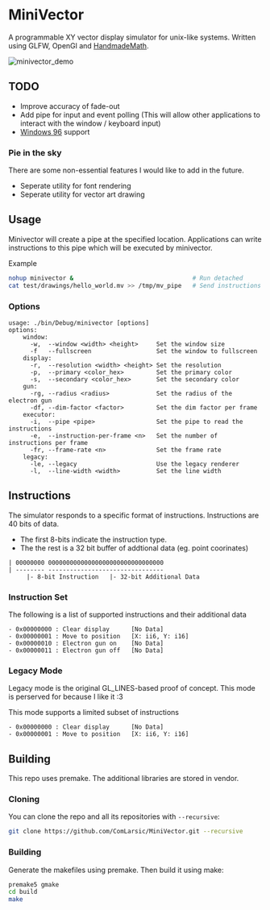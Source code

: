 # MiniVector

A programmable XY vector display simulator for unix-like systems.
Written using GLFW, OpenGl and [HandmadeMath](https://github.com/HandmadeMath/HandmadeMath).

![minivector_demo](docs/radar.gif)

## TODO

- Improve accuracy of fade-out
- Add pipe for input and event polling (This will allow other applications to interact with the window / keyboard input)
- [Windows 96](https://windows96.net/) support

### Pie in the sky

There are some non-essential features I would like to add in the future.

- Seperate utility for font rendering
- Seperate utility for vector art drawing

## Usage

Minivector will create a pipe at the specified location.
Applications can write instructions to this pipe which will be executed by minivector.

Example

```bash
nohup minivector &                                 # Run detached
cat test/drawings/hello_world.mv >> /tmp/mv_pipe   # Send instructions
```

### Options

```
usage: ./bin/Debug/minivector [options]
options:
    window: 
      -w,  --window <width> <height>     Set the window size
      -f   --fullscreen                  Set the window to fullscreen
    display:
      -r,  --resolution <width> <height> Set the resolution
      -p,  --primary <color_hex>         Set the primary color
      -s,  --secondary <color_hex>       Set the secondary color
    gun:
      -rg, --radius <radius>             Set the radius of the electron gun
      -df, --dim-factor <factor>         Set the dim factor per frame
    executor:
      -i,  --pipe <pipe>                 Set the pipe to read the instructions
      -e,  --instruction-per-frame <n>   Set the number of instructions per frame
      -fr, --frame-rate <n>              Set the frame rate
    legacy:
      -le, --legacy                      Use the legacy renderer
      -l,  --line-width <width>          Set the line width
```

## Instructions

The simulator responds to a specific format of instructions.
Instructions are 40 bits of data.

- The first 8-bits indicate the instruction type.
- The the rest is a 32 bit buffer of addtional data (eg. point coorinates)

```
| 00000000 00000000000000000000000000000000
| -------- --------------------------------
     |- 8-bit Instruction   |- 32-bit Additional Data
```

### Instruction Set

The following is a list of supported instructions and their additional data

```
- 0x00000000 : Clear display      [No Data]
- 0x00000001 : Move to position   [X: ii6, Y: i16]
- 0x00000010 : Electron gun on    [No Data]
- 0x00000011 : Electron gun off   [No Data]
```

### Legacy Mode

Legacy mode is the original GL_LINES-based proof of concept.
This mode is perserved for because I like it :3

This mode supports a limited subset of instructions

```
- 0x00000000 : Clear display      [No Data]
- 0x00000001 : Move to position   [X: ii6, Y: i16]
```

## Building

This repo uses premake. The additional libraries are stored in vendor.

### Cloning

You can clone the repo and all its repositories with `--recursive`:

```bash
git clone https://github.com/ComLarsic/MiniVector.git --recursive
```

### Building

Generate the makefiles using premake.
Then build it using make:

```bash
premake5 gmake
cd build
make
```
